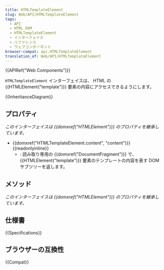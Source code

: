 ```yaml
---
title: HTMLTemplateElement
slug: Web/API/HTMLTemplateElement
tags:
  - API
  - HTML DOM
  - HTMLTemplateElement
  - インターフェイス
  - リファレンス
  - ウェブコンポーネント
browser-compat: api.HTMLTemplateElement
translation_of: Web/API/HTMLTemplateElement
---
```

{{APIRef("Web Components")}}

`HTMLTemplateElement` インターフェイスは、 HTML の {{HTMLElement("template")}} 要素の内容にアクセスできるようにします。

{{InheritanceDiagram}}

## プロパティ

_このインターフェイスは {{domxref("HTMLElement")}} のプロパティを継承しています。_

- {{domxref("HTMLTemplateElement.content", "content")}} {{readonlyinline}}
  - : 読み取り専用の {{domxref("DocumentFragment")}} で、 {{HTMLElement("template")}} 要素のテンプレートの内容を表す DOM サブツリーを返します。

## メソッド

_このインターフェイスは {{domxref("HTMLElement")}} のプロパティを継承しています。_

## 仕様書

{{Specifications}}

## ブラウザーの互換性

{{Compat}}
